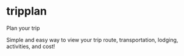 # tripplan
Plan your trip

Simple and easy way to view your trip route, transportation, lodging, activities, and cost!
